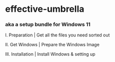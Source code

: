# effective-umbrella
### aka a setup bundle for Windows 11

I. Preparation | Get all the files you need sorted out

II. Get Windows | Prepare the Windows Image

III. Installation | Install Windows & setting up
